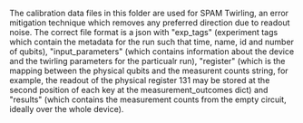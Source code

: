 The calibration data files in this folder are used for SPAM Twirling, an error mitigation technique which removes any preferred direction due to readout noise. The correct file format is a json with "exp_tags" (experiment tags which contain the metadata for the run such that time, name, id and number of qubits), "input_parameters" (which contains information about the device and the twirling parameters for the particualr run), "register" (which is the mapping between the physical qubits and the measurent counts string, for example, the readout of the physical register 131 may be stored at the second position of each key at the measurement_outcomes dict) and "results" (which contains the measurement counts from the empty circuit, ideally over the whole device). 